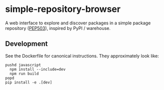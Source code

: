 # simple-repository-browser

A web interface to explore and discover packages in a simple package repository ([PEP503](https://www.python.org/dev/peps/pep-0503/)), inspired by PyPI / warehouse.


## Development

See the Dockerfile for canonical instructions. They approximately look like:

```
pushd javascript
  npm install --include=dev
  npm run build
popd
pip install -e .[dev]
```
